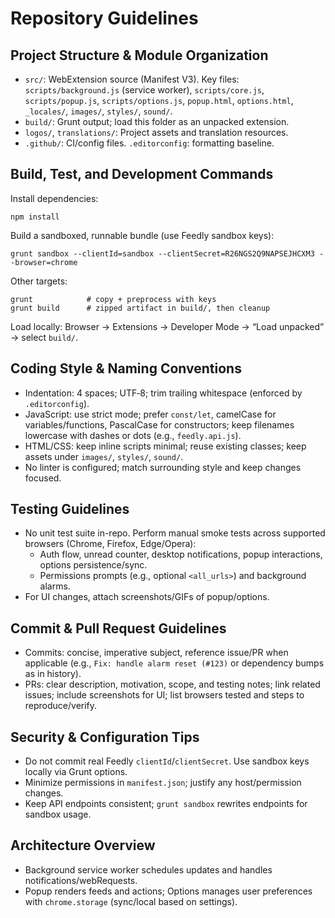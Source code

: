 # Repository Guidelines

## Project Structure & Module Organization
- `src/`: WebExtension source (Manifest V3). Key files: `scripts/background.js` (service worker), `scripts/core.js`, `scripts/popup.js`, `scripts/options.js`, `popup.html`, `options.html`, `_locales/`, `images/`, `styles/`, `sound/`.
- `build/`: Grunt output; load this folder as an unpacked extension.
- `logos/`, `translations/`: Project assets and translation resources.
- `.github/`: CI/config files. `.editorconfig`: formatting baseline.

## Build, Test, and Development Commands
Install dependencies:
```
npm install
```
Build a sandboxed, runnable bundle (use Feedly sandbox keys):
```
grunt sandbox --clientId=sandbox --clientSecret=R26NGS2Q9NAPSEJHCXM3 --browser=chrome
```
Other targets:
```
grunt            # copy + preprocess with keys
grunt build      # zipped artifact in build/, then cleanup
```
Load locally: Browser → Extensions → Developer Mode → “Load unpacked” → select `build/`.

## Coding Style & Naming Conventions
- Indentation: 4 spaces; UTF‑8; trim trailing whitespace (enforced by `.editorconfig`).
- JavaScript: use strict mode; prefer `const/let`, camelCase for variables/functions, PascalCase for constructors; keep filenames lowercase with dashes or dots (e.g., `feedly.api.js`).
- HTML/CSS: keep inline scripts minimal; reuse existing classes; keep assets under `images/`, `styles/`, `sound/`.
- No linter is configured; match surrounding style and keep changes focused.

## Testing Guidelines
- No unit test suite in-repo. Perform manual smoke tests across supported browsers (Chrome, Firefox, Edge/Opera):
  - Auth flow, unread counter, desktop notifications, popup interactions, options persistence/sync.
  - Permissions prompts (e.g., optional `<all_urls>`) and background alarms.
- For UI changes, attach screenshots/GIFs of popup/options.

## Commit & Pull Request Guidelines
- Commits: concise, imperative subject, reference issue/PR when applicable (e.g., `Fix: handle alarm reset (#123)` or dependency bumps as in history).
- PRs: clear description, motivation, scope, and testing notes; link related issues; include screenshots for UI; list browsers tested and steps to reproduce/verify.

## Security & Configuration Tips
- Do not commit real Feedly `clientId`/`clientSecret`. Use sandbox keys locally via Grunt options.
- Minimize permissions in `manifest.json`; justify any host/permission changes.
- Keep API endpoints consistent; `grunt sandbox` rewrites endpoints for sandbox usage.

## Architecture Overview
- Background service worker schedules updates and handles notifications/webRequests.
- Popup renders feeds and actions; Options manages user preferences with `chrome.storage` (sync/local based on settings).

